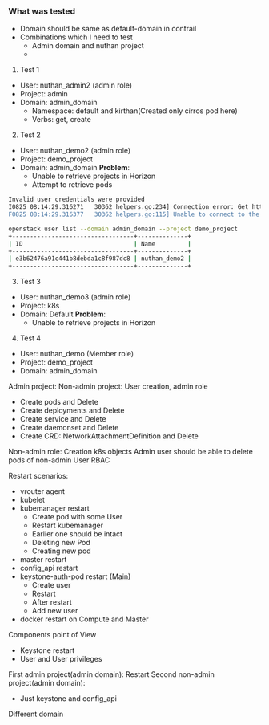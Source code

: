 ### What was tested

* Domain should be same as default-domain in contrail
* Combinations which I need to test
  * Admin domain and nuthan project
  * 
1. Test 1
  * User: nuthan_admin2 (admin role)
  * Project: admin
  * Domain: admin_domain
    * Namespace: default and kirthan(Created only cirros pod here)
    * Verbs: get, create
2. Test 2
  * User: nuthan_demo2 (admin role)
  * Project: demo_project
  * Domain: admin_domain
  **Problem**:
    * Unable to retrieve projects in Horizon
    * Attempt to retrieve pods
```sh
Invalid user credentials were provided
I0825 08:14:29.316271   30362 helpers.go:234] Connection error: Get https://192.168.30.29:6443/api/v1/namespaces/default/pods?limit=500: getting credentials: exec plugin didn't return a token or cert/key pair
F0825 08:14:29.316377   30362 helpers.go:115] Unable to connect to the server: getting credentials: exec plugin didn't return a token or cert/key pair

openstack user list --domain admin_domain --project demo_project
+----------------------------------+--------------+
| ID                               | Name         |
+----------------------------------+--------------+
| e3b62476a91c441b8debda1c8f987dc8 | nuthan_demo2 |
+----------------------------------+--------------+
```
3. Test 3
  * User: nuthan_demo3 (admin role)
  * Project: k8s
  * Domain: Default
  **Problem**:
    * Unable to retrieve projects in Horizon
4. Test 4
  * User: nuthan_demo (Member role)
  * Project: demo_project
  * Domain: admin_domain


Admin project:
Non-admin project: User creation, admin role
  * Create pods and Delete
  * Create deployments and Delete
  * Create service and Delete
  * Create daemonset and Delete
  * Create CRD: NetworkAttachmentDefinition and Delete

Non-admin role: Creation k8s objects
Admin user should be able to delete pods of non-admin User
RBAC

Restart scenarios:
* vrouter agent
* kubelet
* kubemanager restart
  * Create pod with some User
  * Restart kubemanager
  * Earlier one should be intact
  * Deleting new Pod
  * Creating new pod
* master restart
* config_api restart
* keystone-auth-pod restart (Main)
  * Create user
  * Restart
  * After restart 
  * Add new user
* docker restart on Compute and Master

Components point of View
* Keystone restart
* User and User privileges

First admin project(admin domain): Restart 
Second non-admin project(admin domain): 
  * Just keystone and config_api

Different domain